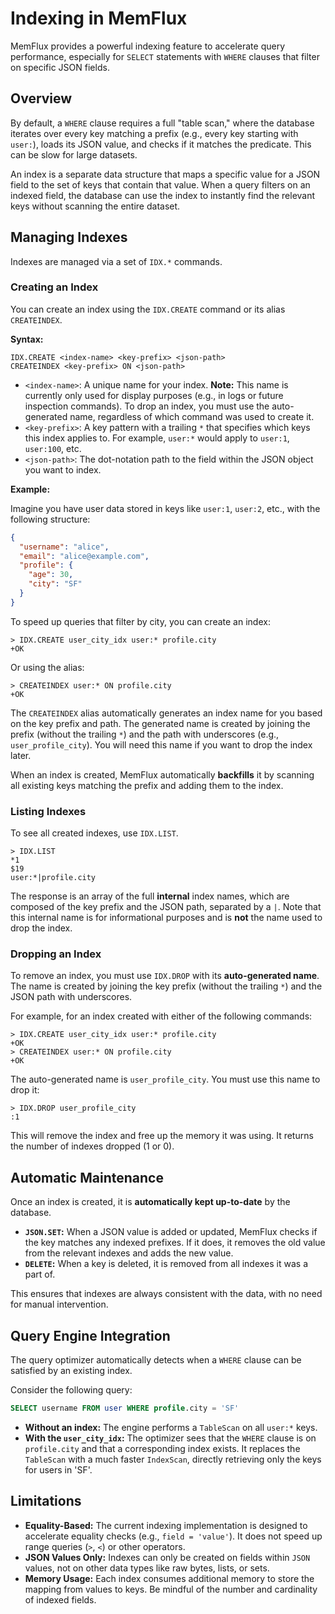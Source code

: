 # Indexing in MemFlux

MemFlux provides a powerful indexing feature to accelerate query performance, especially for `SELECT` statements with `WHERE` clauses that filter on specific JSON fields.

## Overview

By default, a `WHERE` clause requires a full "table scan," where the database iterates over every key matching a prefix (e.g., every key starting with `user:`), loads its JSON value, and checks if it matches the predicate. This can be slow for large datasets.

An index is a separate data structure that maps a specific value for a JSON field to the set of keys that contain that value. When a query filters on an indexed field, the database can use the index to instantly find the relevant keys without scanning the entire dataset.

## Managing Indexes

Indexes are managed via a set of `IDX.*` commands.

### Creating an Index

You can create an index using the `IDX.CREATE` command or its alias `CREATEINDEX`.

**Syntax:**
```
IDX.CREATE <index-name> <key-prefix> <json-path>
CREATEINDEX <key-prefix> ON <json-path>
```

*   `<index-name>`: A unique name for your index. **Note:** This name is currently only used for display purposes (e.g., in logs or future inspection commands). To drop an index, you must use the auto-generated name, regardless of which command was used to create it.
*   `<key-prefix>`: A key pattern with a trailing `*` that specifies which keys this index applies to. For example, `user:*` would apply to `user:1`, `user:100`, etc.
*   `<json-path>`: The dot-notation path to the field within the JSON object you want to index.

**Example:**

Imagine you have user data stored in keys like `user:1`, `user:2`, etc., with the following structure:
```json
{
  "username": "alice",
  "email": "alice@example.com",
  "profile": {
    "age": 30,
    "city": "SF"
  }
}
```

To speed up queries that filter by city, you can create an index:

```
> IDX.CREATE user_city_idx user:* profile.city
+OK
```
Or using the alias:
```
> CREATEINDEX user:* ON profile.city
+OK
```
The `CREATEINDEX` alias automatically generates an index name for you based on the key prefix and path. The generated name is created by joining the prefix (without the trailing `*`) and the path with underscores (e.g., `user_profile_city`). You will need this name if you want to drop the index later.

When an index is created, MemFlux automatically **backfills** it by scanning all existing keys matching the prefix and adding them to the index.

### Listing Indexes

To see all created indexes, use `IDX.LIST`.

```
> IDX.LIST
*1
$19
user:*|profile.city
```
The response is an array of the full **internal** index names, which are composed of the key prefix and the JSON path, separated by a `|`. Note that this internal name is for informational purposes and is **not** the name used to drop the index.

### Dropping an Index

To remove an index, you must use `IDX.DROP` with its **auto-generated name**. The name is created by joining the key prefix (without the trailing `*`) and the JSON path with underscores.

For example, for an index created with either of the following commands:
```
> IDX.CREATE user_city_idx user:* profile.city
+OK
> CREATEINDEX user:* ON profile.city
+OK
```

The auto-generated name is `user_profile_city`. You must use this name to drop it:
```
> IDX.DROP user_profile_city
:1
```
This will remove the index and free up the memory it was using. It returns the number of indexes dropped (1 or 0).

## Automatic Maintenance

Once an index is created, it is **automatically kept up-to-date** by the database.

*   **`JSON.SET`:** When a JSON value is added or updated, MemFlux checks if the key matches any indexed prefixes. If it does, it removes the old value from the relevant indexes and adds the new value.
*   **`DELETE`:** When a key is deleted, it is removed from all indexes it was a part of.

This ensures that indexes are always consistent with the data, with no need for manual intervention.

## Query Engine Integration

The query optimizer automatically detects when a `WHERE` clause can be satisfied by an existing index.

Consider the following query:
```sql
SELECT username FROM user WHERE profile.city = 'SF'
```

*   **Without an index:** The engine performs a `TableScan` on all `user:*` keys.
*   **With the `user_city_idx`:** The optimizer sees that the `WHERE` clause is on `profile.city` and that a corresponding index exists. It replaces the `TableScan` with a much faster `IndexScan`, directly retrieving only the keys for users in 'SF'.

## Limitations

*   **Equality-Based:** The current indexing implementation is designed to accelerate equality checks (e.g., `field = 'value'`). It does not speed up range queries (`>`, `<`) or other operators.
*   **JSON Values Only:** Indexes can only be created on fields within `JSON` values, not on other data types like raw bytes, lists, or sets.
*   **Memory Usage:** Each index consumes additional memory to store the mapping from values to keys. Be mindful of the number and cardinality of indexed fields.
